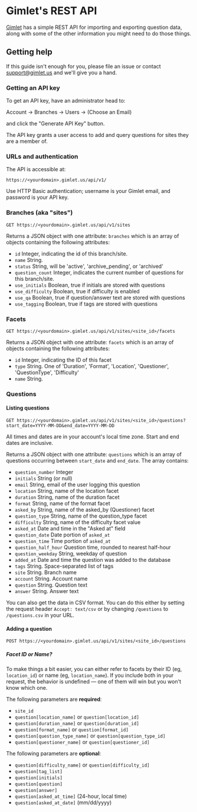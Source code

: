 # Gimlet's REST API

[Gimlet](https://gimlet.us) has a simple REST API for importing and exporting question data, along with some of the other information you might need to do those things.

## Getting help

If this guide isn't enough for you, please file an issue or contact support@gimlet.us and we'll give you a hand.

### Getting an API key

To get an API key, have an administrator head to:

Account -> Branches -> Users -> (Choose an Email)

and click the "Generate API Key" button.

The API key grants a user access to add and query questions for sites they are a member of.

### URLs and authentication

The API is accessible at:

```
https://<yourdomain>.gimlet.us/api/v1/
```

Use HTTP Basic authentication; username is your Gimlet email, and password is your API key.

### Branches (aka "sites")

```
GET https://<yourdomain>.gimlet.us/api/v1/sites
```

Returns a JSON object with one attribute: `branches` which is an array of objects containing the following attributes:

* `id` Integer, indicating the id of this branch/site.
* `name` String.
* `status` String, will be 'active', 'archive_pending', or 'archived'
* `question_count` Integer, indicates the current number of questions for this branch/site.
* `use_initials` Boolean, true if initials are stored with questions
* `use_difficulty` Boolean, true if difficulty is enabled
* `use_qa` Boolean, true if question/answer text are stored with questions
* `use_tagging` Boolean, true if tags are stored with questions

### Facets

```
GET https://<yourdomain>.gimlet.us/api/v1/sites/<site_id>/facets
```

Returns a JSON object with one attribute: `facets` which is an array of objects containing the following attributes:

* `id` Integer, indicating the ID of this facet
* `type` String. One of 'Duration', 'Format', 'Location', 'Questioner', 'QuestionType', 'Difficulty'
* `name` String.

### Questions

#### Listing questions

```
GET https://<yourdomain>.gimlet.us/api/v1/sites/<site_id>/questions?start_date=YYYY-MM-DD&end_date=YYYY-MM-DD
```

All times and dates are in your account's local time zone. Start and end dates are inclusive.

Returns a JSON object with one attribute: `questions` which is an array of questions occurring between `start_date` and `end_date`. The array contains:

* `question_number` Integer
* `initials` String (or null)
* `email` String, email of the user logging this question
* `location` String, name of the location facet
* `duration` String, name of the duration facet
* `format` String, name of the format facet
* `asked_by` String, name of the asked_by (Questioner) facet
* `question_type` String, name of the question_type facet
* `difficulty` String, name of the difficulty facet value
* `asked_at` Date and time in the "Asked at" field
* `question_date` Date portion of `asked_at`
* `question_time` Time portion of `asked_at`
* `question_half_hour` Question time, rounded to nearest half-hour
* `question_weekday` String, weekday of question
* `added_at` Date and time the question was added to the database
* `tags` String. Space-separated list of tags
* `site` String. Branch name
* `account` String. Account name
* `question` String. Question text
* `answer` String. Answer text

You can also get the data in CSV format. You can do this either by setting the request header `Accept: text/csv` or by changing `/questions` to `/questions.csv` in your URL.

#### Adding a question

```
POST https://<yourdomain>.gimlet.us/api/v1/sites/<site_id>/questions
```

##### Facet ID or Name?

To make things a bit easier, you can either refer to facets by their ID (eg, `location_id`) or name (eg, `location_name`). If you include both in your request, the behavior is undefined — one of them will win but you won't know which one.

The following parameters are **required**:

* `site_id`
* `question[location_name]` or `question[location_id]`
* `question[duration_name]` or `question[duration_id]`
* `question[format_name]` or `question[format_id]`
* `question[question_type_name]` or `question[question_type_id]`
* `question[questioner_name]` or `question[questioner_id]`

The following parameters are **optional**:

* `question[difficulty_name]` or `question[difficulty_id]`
* `question[tag_list]`
* `question[initials]`
* `question[question]`
* `question[answer]`
* `question[asked_at_time]` (24-hour, local time)
* `question[asked_at_date]` (mm/dd/yyyy)


